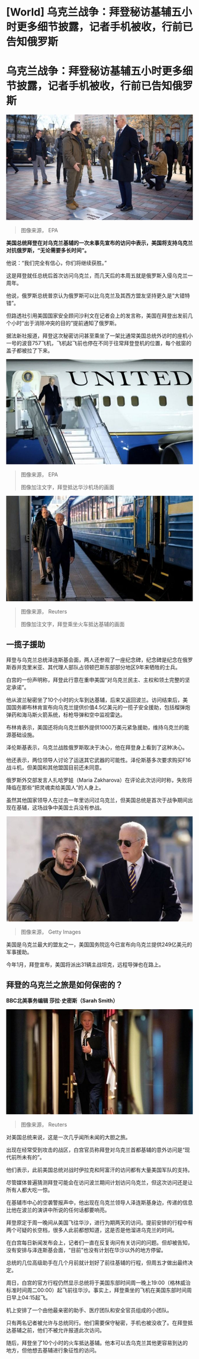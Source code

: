 # [World] 乌克兰战争：拜登秘访基辅五小时更多细节披露，记者手机被收，行前已告知俄罗斯

#  乌克兰战争：拜登秘访基辅五小时更多细节披露，记者手机被收，行前已告知俄罗斯



![A handout photo made available by the Ukrainian Presidential Press Service on 20 February 2023 shows Ukrainian President Volodymyr Zelensky \(L\) with US President Joe Biden visiting the "Walk of the Brave" on Constitution Square near a plaque dedicated to the US leader, in Kyiv \(Kiev\),](_128695586_mediaitem128695582.jpg)

> 图像来源，  EPA

**美国总统拜登在对乌克兰基辅的一次未事先宣布的访问中表示，美国将支持乌克兰对抗俄罗斯，“无论需要多长时间”。**

他说：“我们完全有信心，你们将继续获胜。”

这是拜登就任总统后首次访问乌克兰，而几天后的本周五就是俄罗斯入侵乌克兰一周年。

他说，俄罗斯总统普京认为俄罗斯可以比乌克兰及其西方盟友坚持更久是“大错特错”。

但路透社引用美国国家安全顾问沙利文在记者会上的发言称，美国在拜登出发前几个小时“出于消除冲突的目的”提前通知了俄罗斯。

据法新社报道，拜登这次秘密访问甚至乘坐了一架比通常美国总统外访时的座机小一号的波音757飞机，飞机起飞前也停在不同于往常拜登登机的位置，每个舷窗的盖子都被拉了下来。

![US President Joe Biden disembarks from Air Force One as he arrives at Chopin Airport in Warsaw, Poland, 20 February 2023](_128695589_459d3ba7-6a86-4dca-8e46-dcadc85e5913.jpg)

> 图像来源，  EPA
>
> 图像加注文字，拜登抵达华沙机场的画面

![President Joe Biden arrives for a surprise visit with Ukrainian President Volodymyr Zelenskiy, Monday, Feb. 20, 2023, in Kyiv.](_128695591_8859a9c2-8e5d-4e21-a7dc-905783d35bd6.jpg)

> 图像来源，  Reuters
>
> 图像加注文字，拜登乘坐火车抵达基辅的画面

##  一揽子援助

拜登与乌克兰总统泽连斯基会面，两人还参观了一座纪念碑，纪念碑是纪念在俄罗斯吞并克里米亚、其代理人部队占领顿巴斯东部部分地区9年来牺牲的士兵。

白宫的一份声明称，拜登此行意在重申美国“对乌克兰民主、主权和领土完整的坚定承诺”。

他从波兰秘密坐了10个小时的火车到达基辅，后来又返回波兰。访问结束后，美国国务卿布林肯宣布向乌克兰提供价值4.5亿美元的一揽子安全援助，包括榴弹炮弹药和海马斯火箭系统，标枪导弹和空中监视雷达。

布林肯表示，美国还将向乌克兰额外提供1000万美元紧急援助，维持乌克兰的能源基础设施。

泽伦斯基表示，乌克兰战胜俄罗斯取决于决心，他在拜登身上看到了这种决心。

他还表示，两位领导人讨论了运送其它武器的可能性。泽伦斯基多次要求购买F16战斗机，但美国和其他盟国目前还未同意。

俄罗斯外交部发言人扎哈罗娃（Maria Zakharova）在评论此次访问时称，失败将降临在那些“把灵魂卖给美国人”的人身上。

虽然其他国家领导人在过去一年里访问过乌克兰，但美国总统是首次于战争期间出现在基辅，这场战争中美国士兵没有参战。

![拜登与泽连斯基](_128646570_gettyimages-1247322077.jpg)

> 图像来源，  Getty Images

美国是乌克兰最大的盟友之一，美国国务院迄今已宣布向乌克兰提供249亿美元的军事援助。

今年1月，拜登宣布，美国将派出31辆主战坦克，远程导弹也在路上。

##  拜登的乌克兰之旅是如何保密的？

**BBC北美事务编辑** **莎拉·史密斯（Sarah Smith）**

![拜登](_128692981_182fd35249351cc36b2ffcaff9e448e51a9f63790_238_5216_29361000x563.jpg)

> 图像来源，  Reuters

对美国总统来说，这是一次几乎闻所未闻的大胆之旅。

出现在经常受到攻击的战区，白宫官员称拜登对乌克兰首都基辅的意外访问是“现代前所未有的”。

他们表示，此前美国总统对战时伊拉克和阿富汗的访问都有大量美国军队的支持。

尽管媒体普遍猜测拜登可能会在访问波兰期间计划访问乌克兰，但这次访问还是让所有人都大吃一惊。

在基辅市中心的空袭警报声中，他出现在乌克兰领导人泽连斯基身边，传递的信息比他在波兰的演讲中所说的任何话都要响亮。

拜登原定于周一晚间从美国飞往华沙，进行为期两天的访问。提前安排的行程中有两个可疑的长空档，很多人此前都想知道，这是否是他溜进乌克兰的时间。

在白宫每日新闻发布会上，记者们一直在反复询问有关访问的问题。但却被告知，没有安排与泽连斯基会面，“目前”也没有计划在华沙以外的地方停留。

总统的几位高级助手在几个月前就计划好了前往基辅的行程，但周五才做出最终决定。

周日，白宫的官方行程仍然显示总统将于美国东部时间周一晚上19:00（格林威治标准时间周二00:00）起飞前往华沙。事实上，拜登乘坐的飞机在美国东部时间周日早上04:15起飞。

机上安排了一个由他最亲密的助手、医疗团队和安全官员组成的小团队。

只有两名记者被允许与总统同行。他们需要保守秘密，手机也被没收了。在拜登抵达基辅之前，他们不被允许报道此次访问。

随后，拜登坐了10个小时的火车抵达基辅。他本可以去乌克兰其他更容易到达的地方，但他想去基辅进行象征性的访问。


